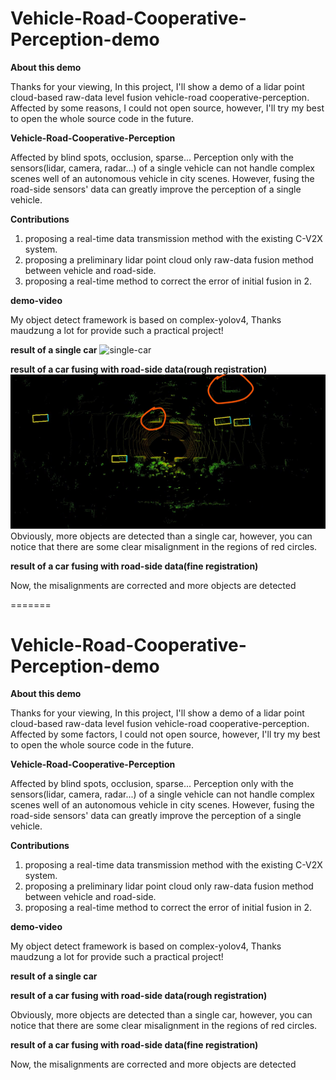 # Vehicle-Road-Cooperative-Perception-demo
**About this demo**

Thanks for your viewing, In this project,  I'll show a demo of a lidar point cloud-based raw-data level fusion vehicle-road cooperative-perception.  Affected by some reasons,  I could not open source, however, I'll try my best to open the whole source code in the future.



**Vehicle-Road-Cooperative-Perception**

Affected by blind spots, occlusion, sparse... Perception only with the sensors(lidar, camera, radar...) of a single vehicle can not handle complex scenes well of an autonomous vehicle  in city scenes. However, fusing the road-side sensors' data can greatly improve the perception of a single vehicle.



**Contributions**

1. proposing a real-time data transmission method with the existing C-V2X system.
2. proposing a  preliminary lidar point cloud only raw-data fusion method between vehicle and road-side.
3. proposing a real-time method to correct the error of initial fusion in 2.

**demo-video**

My object detect framework is based on complex-yolov4, Thanks  maudzung a lot for provide such a  practical project!

**result of a single car**
![single-car](demo/single-car.gif)

**result of a car fusing with road-side data(rough registration)**
![original](demo/original.jpg)
Obviously, more objects are detected than a single car, however, you can notice that there are some clear misalignment in the regions of red circles.

**result of a car fusing with road-side data(fine registration)**

Now, the misalignments are corrected and more objects are detected





=======
# Vehicle-Road-Cooperative-Perception-demo
**About this demo**

Thanks for your viewing, In this project,  I'll show a demo of a lidar point cloud-based raw-data level fusion vehicle-road cooperative-perception.  Affected by some factors,  I could not open source, however, I'll try my best to open the whole source code in the future.



**Vehicle-Road-Cooperative-Perception**

Affected by blind spots, occlusion, sparse... Perception only with the sensors(lidar, camera, radar...) of a single vehicle can not handle complex scenes well of an autonomous vehicle  in city scenes. However, fusing the road-side sensors' data can greatly improve the perception of a single vehicle.



**Contributions**

1. proposing a real-time data transmission method with the existing C-V2X system.
2. proposing a  preliminary lidar point cloud only raw-data fusion method between vehicle and road-side.
3. proposing a real-time method to correct the error of initial fusion in 2.

**demo-video**

My object detect framework is based on complex-yolov4, Thanks  maudzung a lot for provide such a  practical project!

**result of a single car**

**result of a car fusing with road-side data(rough registration)**


Obviously, more objects are detected than a single car, however, you can notice that there are some clear misalignment in the regions of red circles.

**result of a car fusing with road-side data(fine registration)**

Now, the misalignments are corrected and more objects are detected


